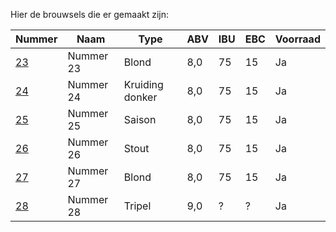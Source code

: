 Hier de brouwsels die er gemaakt zijn:

Nummer | Naam | Type | ABV | IBU | EBC | Voorraad
-----------------------------| ------- | ------ | --- | -- | -- | ---
[23](bieren/23-blond.md)     | Nummer 23 | Blond  | 8,0 | 75 | 15 | Ja
[24](bieren/24-kerstbier.md) | Nummer 24 | Kruiding donker | 8,0 | 75 | 15 | Ja
[25](bieren/25-saison.md)    | Nummer 25 | Saison | 8,0 | 75 | 15 | Ja
[26](bieren/26-stout.md)     | Nummer 26 | Stout  | 8,0 | 75 | 15 | Ja
[27](bieren/27-blond.md)     | Nummer 27 | Blond  | 8,0 | 75 | 15 | Ja
[28](bieren/28-tripel.md)    | Nummer 28 | Tripel | 9,0 |  ? |  ? | Ja
